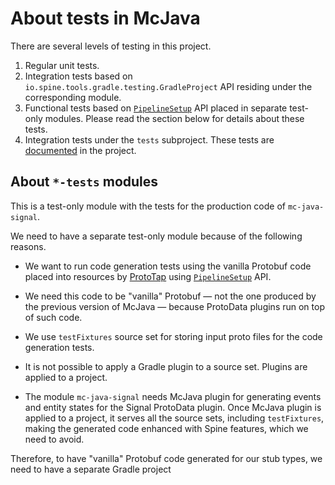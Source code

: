 # About tests in McJava

There are several levels of testing in this project.

1. Regular unit tests.
2. Integration tests based on `io.spine.tools.gradle.testing.GradleProject` API residing under
   the corresponding module.
3. Functional tests based on [`PipelineSetup`][pipeline-setup] API placed in separate
   test-only modules. Please read the section below for details about these tests.
4. Integration tests under the `tests` subproject.
   These tests are [documented](tests/README.md) in the project.

## About `*-tests` modules

This is a test-only module with the tests for the production code of `mc-java-signal`.

We need to have a separate test-only module because of the following reasons.

 * We want to run code generation tests using the vanilla Protobuf code placed into
resources by [ProtoTap][prototap] using [`PipelineSetup`][pipeline-setup] API.

 * We need this code to be "vanilla" Protobuf — not the one produced by the previous
version of McJava — because ProtoData plugins run on top of such code.

 * We use `testFixtures` source set for storing input proto files for the code generation tests.

 * It is not possible to apply a Gradle plugin to a source set. Plugins are applied to a project.

 * The module `mc-java-signal` needs McJava plugin for generating events and entity states for
the Signal ProtoData plugin. Once McJava plugin is applied to a project, it serves all 
the source sets, including `testFixtures`, making the generated code enhanced with Spine features,
which we need to avoid.

Therefore, to have "vanilla" Protobuf code generated for our stub types, we need to have
a separate Gradle project

[prototap]: https://github.com/SpineEventEngine/ProtoTap
[pipeline-setup]: https://github.com/SpineEventEngine/ProtoData/blob/master/testlib/src/main/kotlin/io/spine/protodata/testing/PipelineSetup.kt
